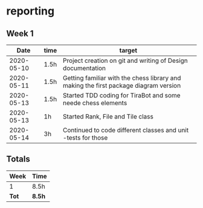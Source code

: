 #  reporting

## Week 1

Date       | time | target |
-----------|------|--------|
2020-05-10 | 1.5h | Project creation on git and writing of Design documentation |
2020-05-11 | 1.5h | Getting familiar with the chess library and making the first package diagram version |
2020-05-13 | 1.5h | Started TDD coding for TiraBot and some neede chess elements |
2020-05-13 | 1h | Started Rank, File and Tile class |
2020-05-14 | 3h | Continued to code different classes and unit -tests for those |


## Totals

 Week   | Time     |
--------|----------|
 1      | 8.5h    |
**Tot** | **8.5h** |
